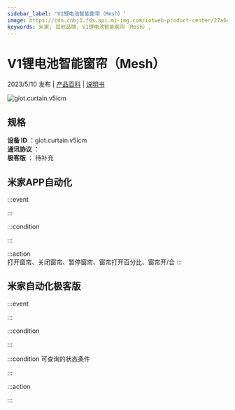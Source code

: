```yaml
---
sidebar_label: 'V1锂电池智能窗帘（Mesh）'
image: https://cdn.cnbj1.fds.api.mi-img.com/iotweb-product-center/27a6e4e026826d86c6151e8165eb8875_1678861824909.png?GalaxyAccessKeyId=AKVGLQWBOVIRQ3XLEW&Expires=9223372036854775807&Signature=wXh5E2trL9xd5lG47UN2jIIXPLY=
keywords: 米家, 其他品牌, V1锂电池智能窗帘（Mesh）, 
---
```

# V1锂电池智能窗帘（Mesh）

2023/5/10 发布 | [产品百科](https://home.mi.com/webapp/content/baike/product/index.html?model=giot.curtain.v5icm/) | [说明书](https://home.mi.com/views/introduction.html?model=giot.curtain.v5icm&region=cn)

![giot.curtain.v5icm](https://cdn.cnbj1.fds.api.mi-img.com/iotweb-product-center/27a6e4e026826d86c6151e8165eb8875_1678861824909.png?GalaxyAccessKeyId=AKVGLQWBOVIRQ3XLEW&Expires=9223372036854775807&Signature=wXh5E2trL9xd5lG47UN2jIIXPLY=)

## 规格  
> 
**设备 ID** ：giot.curtain.v5icm  
**通讯协议** ：  
**极客版**  ： 待补充 


## 米家APP自动化  

:::event  

:::

:::condition  

:::

:::action   
打开窗帘、关闭窗帘、暂停窗帘、窗帘打开百分比、窗帘开/合
:::

## 米家自动化极客版  

:::event  

:::

:::condition  

:::

:::condition 可查询的状态条件  

:::

:::action  

:::

        

